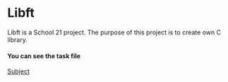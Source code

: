 # Libft
Libft is a School 21 project. The purpose of this project is to create own C library.

#### You can see the task file
[Subject](libft.en.subject.pdf)

